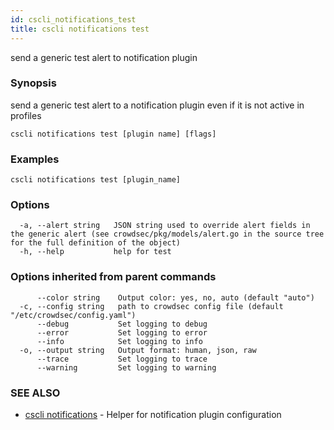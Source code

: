 ```yaml
---
id: cscli_notifications_test
title: cscli notifications test
---
```

send a generic test alert to notification plugin

### Synopsis

send a generic test alert to a notification plugin even if it is not active in profiles

```
cscli notifications test [plugin name] [flags]
```

### Examples

```
cscli notifications test [plugin_name]
```

### Options

```
  -a, --alert string   JSON string used to override alert fields in the generic alert (see crowdsec/pkg/models/alert.go in the source tree for the full definition of the object)
  -h, --help           help for test
```

### Options inherited from parent commands

```
      --color string    Output color: yes, no, auto (default "auto")
  -c, --config string   path to crowdsec config file (default "/etc/crowdsec/config.yaml")
      --debug           Set logging to debug
      --error           Set logging to error
      --info            Set logging to info
  -o, --output string   Output format: human, json, raw
      --trace           Set logging to trace
      --warning         Set logging to warning
```

### SEE ALSO

* [cscli notifications](/cscli/cscli_notifications.md)	 - Helper for notification plugin configuration


